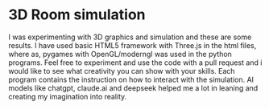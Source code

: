 # 3D Room simulation
I was experimenting with 3D graphics and simulation and these are some results.
I have used basic HTML5 framework with Three.js in the html files, where as, pygames with OpenGL/moderngl was used in the python programs.
Feel free to experiment and use the code with a pull request and i would like to see what creativity you can show with your skills. 
Each program contains the instruction on how to interact with the simulation.
AI models like chatgpt, claude.ai and deepseek helped me a lot in leaning and creating my imagination into reality.
